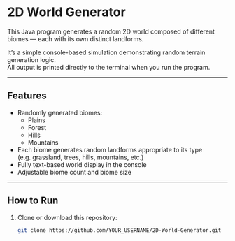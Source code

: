 # 2D World Generator 

This Java program generates a random 2D world composed of different biomes — each with its own distinct landforms.

It’s a simple console-based simulation demonstrating random terrain generation logic.  
All output is printed directly to the terminal when you run the program.

---

##  Features
- Randomly generated biomes:
  -  Plains  
  -  Forest  
  -  Hills  
  -  Mountains  
- Each biome generates random landforms appropriate to its type  
  (e.g. grassland, trees, hills, mountains, etc.)
- Fully text-based world display in the console
- Adjustable biome count and biome size

---

##  How to Run

1. Clone or download this repository:
   ```bash
   git clone https://github.com/YOUR_USERNAME/2D-World-Generator.git
